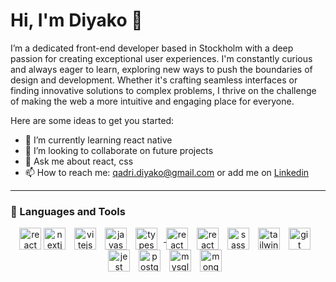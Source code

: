 # Hi, I'm Diyako 👋 

<p>I’m a dedicated front-end developer based in Stockholm with a deep passion for creating exceptional user experiences. I'm constantly curious and always eager to learn, exploring new ways to push the boundaries of design and development. Whether it's crafting seamless interfaces or finding innovative solutions to complex problems, I thrive on the challenge of making the web a more intuitive and engaging place for everyone.</p>



Here are some ideas to get you started:
<!-- - 🔭 I’m currently working on ...
-📫 How to reach me: ...-->
- 🌱 I’m currently learning react native
- 👯 I’m looking to collaborate on future projects 
- 💬 Ask me about react, css
- 📫 How to reach me: qadri.diyako@gmail.com or add me on [Linkedin](https://www.linkedin.com/in/diyako-qadri-649ab71a0/)
---

### 🧰 Languages and Tools

<div align="center">
  <a href="https://react.dev/" style="text-decoratione: none;" target="_blank" rel="noreferrer"><img align="center" alt="react" width="35px" style={`padding-right:10px, margin-left:10px`} 
  src="https://cdn.jsdelivr.net/gh/devicons/devicon@latest/icons/react/react-original.svg" /></a>
  <a href="https://nextjs.org/" style="text-decoratione: none;" target="_blank" rel="noreferrer"><img align="center" alt="nextjs" width="35px" style="padding-right:10px;" 
  src="https://cdn.jsdelivr.net/gh/devicons/devicon@latest/icons/nextjs/nextjs-original.svg" /></a>
  <a href="https://vitejs.dev/" style="text-decoratione: none;" target="_blank" rel="noreferrer"><img align="center" alt="vitejs" width="35px" style="padding-right:10px;" 
  src="https://cdn.jsdelivr.net/gh/devicons/devicon@latest/icons/vitejs/vitejsoriginal.svg"/></a>
  <a href="https://developer.mozilla.org/en-US/docs/Web/JavaScript" style="text-decoratione: none;" target="_blank" rel="noreferrer"><img align="center" alt="javascript" width="35px" 
  style="padding-right:10px;" src="https://cdn.jsdelivr.net/gh/devicons/devicon@latest/icons/javascript/javascript-original.svg" /></a>
  <a href="https://www.typescriptlang.org/" style="text-decoratione: none;" target="_blank" rel="noreferrer"><img align="center" alt="typescript" width="35px" style="padding-right:10px;" 
  src="https://cdn.jsdelivr.net/gh/devicons/devicon@latest/icons/typescript/typescript-original.svg" />
  <a href="https://www.w3.org/html/" style="text-decoratione: none;" target="_blank" rel="noreferrer"><img align="center" alt="react" width="35px" style="padding-right:10px;" 
  src="https://cdn.jsdelivr.net/gh/devicons/devicon@latest/icons/html5/html5-plain.svg" /></a>
  <a href="https://www.w3schools.com/css/" style="text-decoratione: none;" target="_blank" rel="noreferrer"><img align="center"alt="react" width="35px" style="padding-right:10px;" 
  src="https://cdn.jsdelivr.net/gh/devicons/devicon@latest/icons/css3/css3-plain.svg" /></a>
  <a href="https://sass-lang.com/" style="text-decoratione: none;" target="_blank" rel="noreferrer"><img align="center"" alt="sass" width="35px" style="padding-right:10px;" 
  src="https://cdn.jsdelivr.net/gh/devicons/devicon@latest/icons/sass/sass-original.svg"/></a>
  <a href="https://tailwindcss.com/" style="text-decoratione: none;" target="_blank" rel="noreferrer"><img align="center" alt="tailwind" width="35px" style="padding-right:10px;" 
  src="https://cdn.jsdelivr.net/gh/devicons/devicon@latest/icons/tailwindcss/tailwindcss-original.svg" /></a>
  <a href="https://git-scm.com/" style="text-decoratione: none;" target="_blank" rel="noreferrer"><img align="center" alt="git" width="35px" style="padding-right:10px;" 
  src="https://cdn.jsdelivr.net/gh/devicons/devicon@latest/icons/git/git-plain.svg" /></a>
  <a href="https://jestjs.io/" style="text-decoratione: none;" target="_blank" rel="noreferrer"><img align="center" alt="jest" width="35px" style="padding-right:10px;" 
  src="https://cdn.jsdelivr.net/gh/devicons/devicon@latest/icons/jest/jest-plain.svg" /></a>
  <a href="https://www.postgresql.org/" style="text-decoratione: none;" target="_blank" rel="noreferrer"><img align="center" alt="postgresql" width="35px" style="padding-right:10px;" 
  src="https://cdn.jsdelivr.net/gh/devicons/devicon@latest/icons/postgresql/postgresql-original-wordmark.svg" /></a>
  <a href="https://www.mysql.com/" style="text-decoratione: none;" target="_blank" rel="noreferrer"><img align="center" alt="mysql" width="35px" style="padding-right:10px;" 
  src="https://cdn.jsdelivr.net/gh/devicons/devicon@latest/icons/mysql/mysql-original.svg" /></a>
  <a href="https://www.mongodb.com/" style="text-decoratione: none;" target="_blank" rel="noreferrer"><img align="center" alt="mongodb" width="35px" style="padding-right:10px;" 
  src="https://cdn.jsdelivr.net/gh/devicons/devicon@latest/icons/mongodb/mongodb-original.svg" /></a>
</div>

